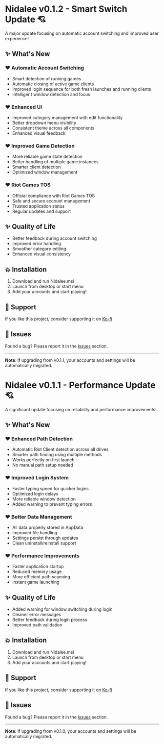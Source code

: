 # Nidalee v0.1.2 - Smart Switch Update 💘

A major update focusing on automatic account switching and improved user experience!

## ✨ What's New

### ❤️ Automatic Account Switching

- Smart detection of running games
- Automatic closing of active game clients
- Improved login sequence for both fresh launches and running clients
- Intelligent window detection and focus

### ❤️ Enhanced UI

- Improved category management with edit functionality
- Better dropdown menu visibility
- Consistent theme across all components
- Enhanced visual feedback

### ❤️ Improved Game Detection

- More reliable game state detection
- Better handling of multiple game instances
- Smarter client detection
- Optimized window management

### ❤️ Riot Games TOS

- Official compliance with Riot Games TOS
- Safe and secure account management
- Trusted application status
- Regular updates and support

## ✨ Quality of Life

- Better feedback during account switching
- Improved error handling
- Smoother category editing
- Enhanced visual consistency

## 💥 Installation

1. Download and run Nidalee.msi
2. Launch from desktop or start menu
3. Add your accounts and start playing!

## 💖 Support

If you like this project, consider supporting it on [Ko-fi](https://ko-fi.com/uoucat)

## 💯 Issues

Found a bug? Please report it in the [Issues](https://github.com/dancer/nidalee/issues) section.

---

**Note**: If upgrading from v0.1.1, your accounts and settings will be automatically migrated.

# Nidalee v0.1.1 - Performance Update 💘

A significant update focusing on reliability and performance improvements!

## ✨ What's New

### ❤️ Enhanced Path Detection

- Automatic Riot Client detection across all drives
- Smarter path finding using multiple methods
- Works perfectly on first launch
- No manual path setup needed

### ❤️ Improved Login System

- Faster typing speed for quicker logins
- Optimized login delays
- More reliable window detection
- Added warning to prevent typing errors

### ❤️ Better Data Management

- All data properly stored in AppData
- Improved file handling
- Settings persist through updates
- Clean uninstall/reinstall support

### ❤️ Performance Improvements

- Faster application startup
- Reduced memory usage
- More efficient path scanning
- Instant game launching

## ✨ Quality of Life

- Added warning for window switching during login
- Cleaner error messages
- Better feedback during login process
- Improved path validation

## 💥 Installation

1. Download and run Nidalee.msi
2. Launch from desktop or start menu
3. Add your accounts and start playing!

## 💖 Support

If you like this project, consider supporting it on [Ko-fi](https://ko-fi.com/uoucat)

## 💯 Issues

Found a bug? Please report it in the [Issues](https://github.com/dancer/nidalee/issues) section.

---

**Note**: If upgrading from v0.1.0, your accounts and settings will be automatically migrated.
